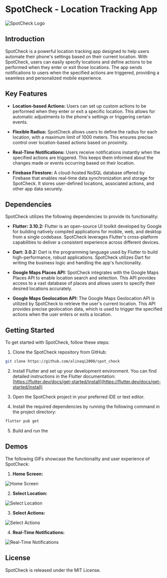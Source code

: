 # SpotCheck - Location Tracking App

![SpotCheck Logo](https://i.postimg.cc/76D9m007/brand.png)

## Introduction

SpotCheck is a powerful location tracking app designed to help users automate their phone's settings based on their current location. With SpotCheck, users can easily specify locations and define actions to be performed when they enter or exit those locations. The app sends notifications to users when the specified actions are triggered, providing a seamless and personalized mobile experience.

## Key Features

- **Location-based Actions:** Users can set up custom actions to be performed when they enter or exit a specific location. This allows for automatic adjustments to the phone's settings or triggering certain events.

- **Flexible Radius:** SpotCheck allows users to define the radius for each location, with a maximum limit of 1000 meters. This ensures precise control over location-based actions based on proximity.

- **Real-Time Notifications:** Users receive notifications instantly when the specified actions are triggered. This keeps them informed about the changes made or events occurring based on their location.

- **Firebase Firestore:** A cloud-hosted NoSQL database offered by Firebase that enables real-time data synchronization and storage for SpotCheck. It stores user-defined locations, associated actions, and other app data securely.
## Dependencies

SpotCheck utilizes the following dependencies to provide its functionality:

- **Flutter: 3.10.2:** Flutter is an open-source UI toolkit developed by Google for building natively compiled applications for mobile, web, and desktop from a single codebase. SpotCheck leverages Flutter's cross-platform capabilities to deliver a consistent experience across different devices.

- **Dart: 3.0.2:** Dart is the programming language used by Flutter to build high-performance, robust applications. SpotCheck utilizes Dart for writing the business logic and handling the app's functionality.

- **Google Maps Places API:** SpotCheck integrates with the Google Maps Places API to enable location search and selection. This API provides access to a vast database of places and allows users to specify their desired locations accurately.

- **Google Maps Geolocation API:** The Google Maps Geolocation API is utilized by SpotCheck to retrieve the user's current location. This API provides precise geolocation data, which is used to trigger the specified actions when the user enters or exits a location.

## Getting Started

To get started with SpotCheck, follow these steps:

1. Clone the SpotCheck repository from GitHub:
```bash
git clone https://github.com/alinaqi2000/spot_check
```

2. Install Flutter and set up your development environment. You can find detailed instructions in the Flutter documentation: [https://flutter.dev/docs/get-started/install](https://flutter.dev/docs/get-started/install)

3. Open the SpotCheck project in your preferred IDE or text editor.

4. Install the required dependencies by running the following command in the project directory:
```bash
flutter pub get
```

5. Build and run the


## Demos

The following GIFs showcase the functionality and user experience of SpotCheck:

1. **Home Screen:**

![Home Screen](https://i.postimg.cc/7LrcgvWB/sc-home.gif)

2. **Select Location:**

![Select Location](https://i.postimg.cc/cLL72F8s/sc-select-location.gif)

3. **Select Actions:**

![Select Actions](https://i.postimg.cc/DfxtRMSZ/sc-select-action.gif)

4. **Real-Time Notifications:**

![Real-Time Notifications](https://i.postimg.cc/N08nDJhQ/sc-notifications.gif)

## License
SpotCheck is released under the MIT License.

